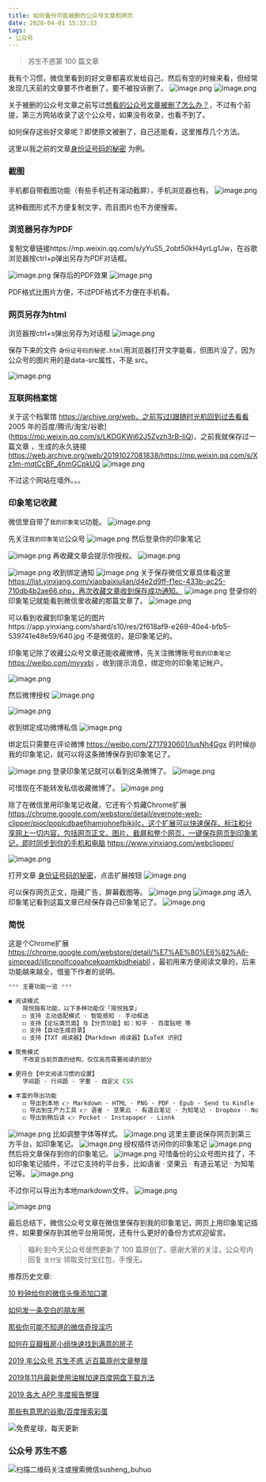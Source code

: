 ```yaml
---
title: 如何备份可能被删的公众号文章和网页
date: 2020-04-01 15:33:33
tags:
- 公众号
---
```

> 苏生不惑第 100 篇文章



我有个习惯，微信里看到的好文章都喜欢发给自己，然后有空的时候来看，但经常发现几天前的文章要不作者删了，要不被投诉删了。
![image.png](https://upload-images.jianshu.io/upload_images/17817191-eb0b6c5a3b91d303.png?imageMogr2/auto-orient/strip%7CimageView2/2/w/1240)
![image.png](https://upload-images.jianshu.io/upload_images/17817191-c17b06ee6591a398.png?imageMogr2/auto-orient/strip%7CimageView2/2/w/1240)

关于被删的公众号文章之前写过[想看的公众号文章被删了怎么办？](https://mp.weixin.qq.com/s/l2bQJk1qjb6IzroODBpoOg)，不过有个前提，第三方网站收录了这个公众号，如果没有收录，也看不到了。

如何保存这些好文章呢？即使原文被删了，自己还能看，这里推荐几个方法。

这里以我之前的文章[身份证号码的秘密](https://mp.weixin.qq.com/s/yYuS5_2obt50kH4yrLg1Jw) 为例。

### 截图
手机都自带截图功能（有些手机还有滚动截屏），手机浏览器也有。
![image.png](https://upload-images.jianshu.io/upload_images/17817191-90c46901d260ac16.png?imageMogr2/auto-orient/strip%7CimageView2/2/w/1240)

这种截图形式不方便复制文字，而且图片也不方便搜索。

### 浏览器另存为PDF
复制文章链接https://mp.weixin.qq.com/s/yYuS5_2obt50kH4yrLg1Jw，在谷歌浏览器按ctrl+p弹出另存为PDF对话框。

![image.png](https://upload-images.jianshu.io/upload_images/17817191-b9770e6d19b3548c.png?imageMogr2/auto-orient/strip%7CimageView2/2/w/1240)
保存后的PDF效果
![image.png](https://upload-images.jianshu.io/upload_images/17817191-72777dd03facc0d6.png?imageMogr2/auto-orient/strip%7CimageView2/2/w/1240)

PDF格式比图片方便，不过PDF格式不方便在手机看。
### 网页另存为html
浏览器按ctrl+s弹出另存为对话框
![image.png](https://upload-images.jianshu.io/upload_images/17817191-735e017ca8073b00.png?imageMogr2/auto-orient/strip%7CimageView2/2/w/1240)

保存下来的文件 `身份证号码的秘密.html`用浏览器打开文字能看，但图片没了，因为公众号的图片用的是data-src属性，不是 src。

![image.png](https://upload-images.jianshu.io/upload_images/17817191-8524e597a5441ea0.png?imageMogr2/auto-orient/strip%7CimageView2/2/w/1240)

### 互联网档案馆
关于这个档案馆 https://archive.org/web，之前写过[跟随时光机回到过去看看 2005 年的百度/腾讯/淘宝/谷歌](https://mp.weixin.qq.com/s/LKDGKWi62J5Zyzh3rB-IiQ)，之前我就保存过一篇文章 ，生成的永久链接 https://web.archive.org/web/20191027081838/https://mp.weixin.qq.com/s/Xz1m-mqtCcBF_4hmGCpkUQ
![image.png](https://upload-images.jianshu.io/upload_images/17817191-416f327d5475e69c.png?imageMogr2/auto-orient/strip%7CimageView2/2/w/1240)

不过这个网站在墙外。。。

### 印象笔记收藏
微信里自带了`我的印象笔记`功能。
![image.png](https://upload-images.jianshu.io/upload_images/17817191-df9323526be0ff9d.png?imageMogr2/auto-orient/strip%7CimageView2/2/w/1240)

先关注`我的印象笔记`公众号
![image.png](https://upload-images.jianshu.io/upload_images/17817191-7433c21c60de556e.png?imageMogr2/auto-orient/strip%7CimageView2/2/w/1240)
然后登录你的印象笔记

![image.png](https://upload-images.jianshu.io/upload_images/17817191-ecdc55e7a1bd24c9.png?imageMogr2/auto-orient/strip%7CimageView2/2/w/1240)
再收藏文章会提示你授权。
![image.png](https://upload-images.jianshu.io/upload_images/17817191-d9748e935d89bb23.png?imageMogr2/auto-orient/strip%7CimageView2/2/w/1240)


![image.png](https://upload-images.jianshu.io/upload_images/17817191-54444c5737a00453.png?imageMogr2/auto-orient/strip%7CimageView2/2/w/1240)
收到绑定通知
![image.png](https://upload-images.jianshu.io/upload_images/17817191-0808929ea350e01c.png?imageMogr2/auto-orient/strip%7CimageView2/2/w/1240)
关于保存微信文章具体看这里
https://list.yinxiang.com/xiaobaixiulian/d4e2d9ff-f1ec-433b-ac25-710db4b2ae66.php，再次收藏文章收到保存成功通知。
![image.png](https://upload-images.jianshu.io/upload_images/17817191-d8d1ae8f906c1da3.png?imageMogr2/auto-orient/strip%7CimageView2/2/w/1240)
登录你的印象笔记就能看到微信里收藏的那篇文章了。
![image.png](https://upload-images.jianshu.io/upload_images/17817191-aea80fdf83c3db2a.png?imageMogr2/auto-orient/strip%7CimageView2/2/w/1240)

可以看到收藏到印象笔记的图片https://app.yinxiang.com/shard/s10/res/2f618af9-e269-40e4-bfb5-539741e48e59/640.jpg 不是微信的，是印象笔记的。

印象笔记除了收藏公众号文章还能收藏微博，先关注微博账号`我的印象笔记` https://weibo.com/myyxbj ，收到提示消息，绑定你的印象笔记帐户。

![image.png](https://upload-images.jianshu.io/upload_images/17817191-ddf163d52ac592ea.png?imageMogr2/auto-orient/strip%7CimageView2/2/w/1240)

然后微博授权 
![image.png](https://upload-images.jianshu.io/upload_images/17817191-2cf5ad3ae6f35841.png?imageMogr2/auto-orient/strip%7CimageView2/2/w/1240)

![image.png](https://upload-images.jianshu.io/upload_images/17817191-3b9835445d5908f4.png?imageMogr2/auto-orient/strip%7CimageView2/2/w/1240)

收到绑定成功微博私信
![image.png](https://upload-images.jianshu.io/upload_images/17817191-a92c1436343c39f7.png?imageMogr2/auto-orient/strip%7CimageView2/2/w/1240)


绑定后只需要在评论微博 https://weibo.com/2717930601/IusNh4Ggx 的时候@我的印象笔记，就可以将这条微博保存到印象笔记了。

![image.png](https://upload-images.jianshu.io/upload_images/17817191-287b74a5fdeb5e8e.png?imageMogr2/auto-orient/strip%7CimageView2/2/w/1240)
登录印象笔记就可以看到这条微博了。
![image.png](https://upload-images.jianshu.io/upload_images/17817191-cc261ad4a43f82b4.png?imageMogr2/auto-orient/strip%7CimageView2/2/w/1240)

可惜现在不能转发私信收藏微博了。
![image.png](https://upload-images.jianshu.io/upload_images/17817191-3855f98b567f1678.png?imageMogr2/auto-orient/strip%7CimageView2/2/w/1240)

除了在微信里用印象笔记收藏，它还有个剪藏Chrome扩展 https://chrome.google.com/webstore/detail/evernote-web-clipper/pioclpoplcdbaefihamjohnefbikjilc，这个扩展可以快速保存、标注和分享网上一切内容，包括网页正文、图片、截屏和整个网页，一键保存网页到印象笔记，即时同步到你的手机和电脑 https://www.yinxiang.com/webclipper/


![image.png](https://upload-images.jianshu.io/upload_images/17817191-a5d2cdbf8d6b42d7.png?imageMogr2/auto-orient/strip%7CimageView2/2/w/1240)

打开文章 [身份证号码的秘密](https://mp.weixin.qq.com/s/yYuS5_2obt50kH4yrLg1Jw)，点击扩展按钮 
![image.png](https://upload-images.jianshu.io/upload_images/17817191-1ebc17f1c15e5a4f.png?imageMogr2/auto-orient/strip%7CimageView2/2/w/1240)

可以保存网页正文，隐藏广告，屏幕截图等。
![image.png](https://upload-images.jianshu.io/upload_images/17817191-ee39ed61145cffc2.png?imageMogr2/auto-orient/strip%7CimageView2/2/w/1240)
![image.png](https://upload-images.jianshu.io/upload_images/17817191-97e2abcaf7793107.png?imageMogr2/auto-orient/strip%7CimageView2/2/w/1240)
进入印象笔记看到这篇文章已经保存自己印象笔记了。
![image.png](https://upload-images.jianshu.io/upload_images/17817191-f593e4c9573d741e.png?imageMogr2/auto-orient/strip%7CimageView2/2/w/1240)

 
### 简悦
这是个Chrome扩展 
 https://chrome.google.com/webstore/detail/%E7%AE%80%E6%82%A6-simpread/ijllcpnolfcooahcekpamkbidhejabll ，最初用来方便阅读文章的，后来功能越来越全，借鉴下作者的说明。
```js
*** 主要功能一览 ***

◼ 阅读模式
    简悦独有功能，以下多种功能仅「简悦独享」
    ◻ 支持 主动适配模式 · 智能感知 · 手动框选
    ◻ 支持【论坛类页面】与【分页功能】如：知乎 · 百度贴吧 等
    ◻ 支持【自动生成目录】
    ◻ 支持【TXT 阅读器】【Markdown 阅读器】【LaTeX 识别】

◼ 聚焦模式
    不改变当前页面的结构，仅仅高亮需要阅读的部分

◼ 更符合【中文阅读习惯的设置】
    字间距 · 行间距 · 字重 · 自定义 CSS

◼ 丰富的导出功能
    ◻ 导出到本地 👉 Markdown · HTML · PNG · PDF · Epub · Send to Kindle · 离线 HTML · 截图
    ◻ 导出到生产力工具 👉 语雀 · 坚果云 · 有道云笔记 · 为知笔记 · Dropbox · Notion · Onenote · Google Drive · 印象笔记 / Evernote · WebDAV
    ◻ 导出到稍后读 👉 Pocket · Instapaper · Linnk
```
![image.png](https://upload-images.jianshu.io/upload_images/17817191-88e22bf913dcbb02.png?imageMogr2/auto-orient/strip%7CimageView2/2/w/1240)
比如调整字体等样式。
![image.png](https://upload-images.jianshu.io/upload_images/17817191-a96f7f37674a7315.png?imageMogr2/auto-orient/strip%7CimageView2/2/w/1240)
这里主要说保存网页到第三方平台，如印象笔记。
![image.png](https://upload-images.jianshu.io/upload_images/17817191-0cafd8d3f7ebe3a8.png?imageMogr2/auto-orient/strip%7CimageView2/2/w/1240)
授权插件访问你的印象笔记
![image.png](https://upload-images.jianshu.io/upload_images/17817191-b937bd2fd68ece8b.png?imageMogr2/auto-orient/strip%7CimageView2/2/w/1240)
然后将文章保存到你的印象笔记。
![image.png](https://upload-images.jianshu.io/upload_images/17817191-528f8dfe8775ac96.png?imageMogr2/auto-orient/strip%7CimageView2/2/w/1240)
可惜备份的公众号图片挂了，不如印象笔记插件，不过它支持的平台多，比如语雀 · 坚果云 · 有道云笔记 · 为知笔记等。
![image.png](https://upload-images.jianshu.io/upload_images/17817191-ed0cadfefa8502ab.png?imageMogr2/auto-orient/strip%7CimageView2/2/w/1240)

不过你可以导出为本地markdown文件。
![image.png](https://upload-images.jianshu.io/upload_images/17817191-1ee60366cb138c22.png?imageMogr2/auto-orient/strip%7CimageView2/2/w/1240)

![image.png](https://upload-images.jianshu.io/upload_images/17817191-463ffa0ac84e814a.png?imageMogr2/auto-orient/strip%7CimageView2/2/w/1240)

最后总结下，微信公众号文章在微信里保存到我的印象笔记，网页上用印象笔记插件，如果要保存到其他平台用简悦，还有什么更好的备份方式欢迎留言。

> 福利:到今天公众号居然更新了 100 篇原创了，感谢大家的关注，公众号内回复 `支付宝` 领取支付宝红包，手慢无。

推荐历史文章:

[10 秒钟给你的微信头像添加口罩](https://mp.weixin.qq.com/s/P_qZIoEeL0_1kKOVrPHBDA)

[如何发一条空白的朋友圈](https://mp.weixin.qq.com/s/Xz1m-mqtCcBF_4hmGCpkUQ)

[那些你可能不知道的微信奇技淫巧](https://mp.weixin.qq.com/s/eGDO0Y8el_dsEyriCoAgog)

[如何在豆瓣租房小组快速找到满意的房子](https://mp.weixin.qq.com/s/k5lBwiDzGgSU3fh2v2Rw9A)

[2019 年公众号 苏生不惑 近百篇原创文章整理](https://mp.weixin.qq.com/s/Lm4l_aPCSXymUGcqO_Yf3g)

[2019年11月最新使用油猴加速百度网盘下载方法](https://mp.weixin.qq.com/s/XTn8wPEyThacR3GLHyzBLA)

[2019 各大 APP 年度报告整理](https://mp.weixin.qq.com/s/O3mkW2hBNLkVfj3HDQGsyw)

[那些有意思的谷歌/百度搜索彩蛋](https://mp.weixin.qq.com/s/dXZhN3GbqQslg7-YHcRL3A)


![免费星球，每天更新](https://upload-images.jianshu.io/upload_images/17817191-501a3ff4cf7f60a3.png?imageMogr2/auto-orient/strip%7CimageView2/2/w/1240)

### 公众号 苏生不惑
 ![扫描二维码关注或搜索微信susheng_buhuo](https://upload-images.jianshu.io/upload_images/17817191-6e0079f95d4c0338.jpg?imageMogr2/auto-orient/strip%7CimageView2/2/w/1240)

